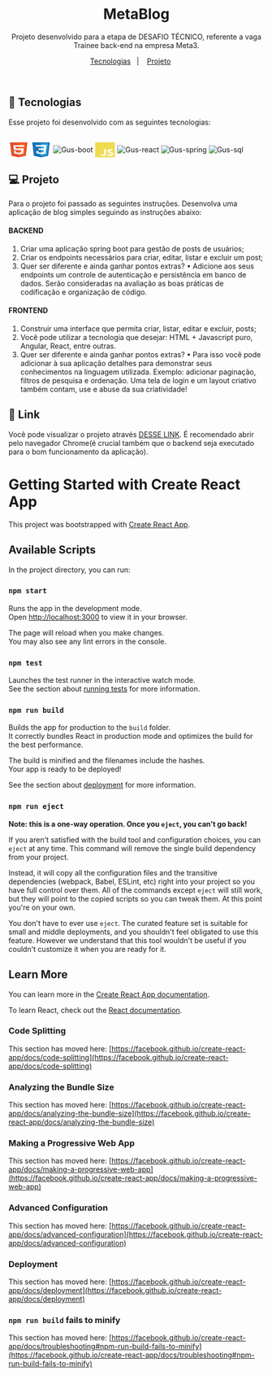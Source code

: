 <h1 align="center">MetaBlog</h1>

<p align="center">
  Projeto desenvolvido para a etapa de DESAFIO TÉCNICO, referente a vaga Trainee back-end na empresa Meta3.
</p>


<p align="center">
  <a href="#-tecnologias">Tecnologias</a>&nbsp;&nbsp;&nbsp;|&nbsp;&nbsp;&nbsp;
  <a href="#-projeto">Projeto</a>&nbsp;&nbsp;&nbsp;&nbsp;&nbsp;&nbsp;
</p>



<br>

## 🚀 Tecnologias

Esse projeto foi desenvolvido com as seguintes tecnologias:
<div style="display: inline_block"><br>
  <img align="center" alt="Gus-HTML" height="30" width="40" src="https://raw.githubusercontent.com/devicons/devicon/master/icons/html5/html5-original.svg">
  <img align="center" alt="Gus-CSS" height="30" width="40" src="https://raw.githubusercontent.com/devicons/devicon/master/icons/css3/css3-original.svg">
  <img align="center" alt="Gus-boot" height="30" width="40" src="https://cdn.jsdelivr.net/gh/devicons/devicon/icons/bootstrap/bootstrap-original-wordmark.svg" />
  <img align="center" alt="Gus-Js" height="30" width="40" src="https://raw.githubusercontent.com/devicons/devicon/master/icons/javascript/javascript-plain.svg">
  <img align="center" alt="Gus-react" height="30" width="40" src="https://cdn.jsdelivr.net/gh/devicons/devicon/icons/react/react-original-wordmark.svg" />  
  <img align="center" alt="Gus-spring" height="30" width="40" src="https://cdn.jsdelivr.net/gh/devicons/devicon/icons/spring/spring-original.svg" />
  <img align="center" alt="Gus-sql" height="30" width="40" src="https://cdn.jsdelivr.net/gh/devicons/devicon/icons/mysql/mysql-original-wordmark.svg" />
</div>

## 💻 Projeto

  Para o projeto foi passado as seguintes instruções. 
  Desenvolva uma aplicação de blog simples seguindo as instruções abaixo:
  #### BACKEND
  1) Criar uma aplicação spring boot para gestão de posts de usuários;
  2) Criar os endpoints necessários para criar, editar, listar e excluir um post;
  3) Quer ser diferente e ainda ganhar pontos extras?
  • Adicione aos seus endpoints um controle de autenticação e persistência em banco de
  dados. Serão consideradas na avaliação as boas práticas de codificação e organização
  de código.
  #### FRONTEND
  1) Construir uma interface que permita criar, listar, editar e excluir, posts;
  2) Você pode utilizar a tecnologia que desejar: HTML + Javascript puro, Angular, React, entre
  outras.
  3) Quer ser diferente e ainda ganhar pontos extras?
  • Para isso você pode adicionar à sua aplicação detalhes para demonstrar seus
  conhecimentos na linguagem utilizada. Exemplo: adicionar paginação, filtros de
  pesquisa e ordenação. Uma tela de login e um layout criativo também contam, use e
  abuse da sua criatividade!

## 🔖 Link

Você pode visualizar o projeto através [DESSE LINK](https://meta3group-blog.vercel.app/). É recomendado abrir pelo navegador Chrome(é crucial também que o backend seja executado para o bom funcionamento da aplicação).


# Getting Started with Create React App

This project was bootstrapped with [Create React App](https://github.com/facebook/create-react-app).

## Available Scripts

In the project directory, you can run:

### `npm start`

Runs the app in the development mode.\
Open [http://localhost:3000](http://localhost:3000) to view it in your browser.

The page will reload when you make changes.\
You may also see any lint errors in the console.

### `npm test`

Launches the test runner in the interactive watch mode.\
See the section about [running tests](https://facebook.github.io/create-react-app/docs/running-tests) for more information.

### `npm run build`

Builds the app for production to the `build` folder.\
It correctly bundles React in production mode and optimizes the build for the best performance.

The build is minified and the filenames include the hashes.\
Your app is ready to be deployed!

See the section about [deployment](https://facebook.github.io/create-react-app/docs/deployment) for more information.

### `npm run eject`

**Note: this is a one-way operation. Once you `eject`, you can't go back!**

If you aren't satisfied with the build tool and configuration choices, you can `eject` at any time. This command will remove the single build dependency from your project.

Instead, it will copy all the configuration files and the transitive dependencies (webpack, Babel, ESLint, etc) right into your project so you have full control over them. All of the commands except `eject` will still work, but they will point to the copied scripts so you can tweak them. At this point you're on your own.

You don't have to ever use `eject`. The curated feature set is suitable for small and middle deployments, and you shouldn't feel obligated to use this feature. However we understand that this tool wouldn't be useful if you couldn't customize it when you are ready for it.

## Learn More

You can learn more in the [Create React App documentation](https://facebook.github.io/create-react-app/docs/getting-started).

To learn React, check out the [React documentation](https://reactjs.org/).

### Code Splitting

This section has moved here: [https://facebook.github.io/create-react-app/docs/code-splitting](https://facebook.github.io/create-react-app/docs/code-splitting)

### Analyzing the Bundle Size

This section has moved here: [https://facebook.github.io/create-react-app/docs/analyzing-the-bundle-size](https://facebook.github.io/create-react-app/docs/analyzing-the-bundle-size)

### Making a Progressive Web App

This section has moved here: [https://facebook.github.io/create-react-app/docs/making-a-progressive-web-app](https://facebook.github.io/create-react-app/docs/making-a-progressive-web-app)

### Advanced Configuration

This section has moved here: [https://facebook.github.io/create-react-app/docs/advanced-configuration](https://facebook.github.io/create-react-app/docs/advanced-configuration)

### Deployment

This section has moved here: [https://facebook.github.io/create-react-app/docs/deployment](https://facebook.github.io/create-react-app/docs/deployment)

### `npm run build` fails to minify

This section has moved here: [https://facebook.github.io/create-react-app/docs/troubleshooting#npm-run-build-fails-to-minify](https://facebook.github.io/create-react-app/docs/troubleshooting#npm-run-build-fails-to-minify)
